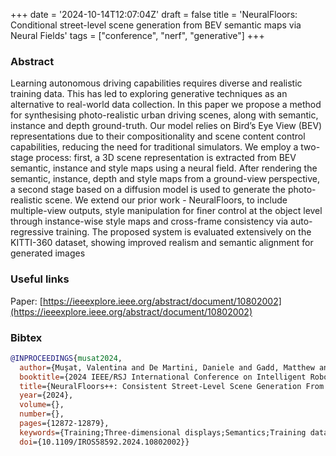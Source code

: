 +++
date = '2024-10-14T12:07:04Z'
draft = false
title = 'NeuralFloors: Conditional street-level scene generation from BEV semantic maps via Neural Fields'
tags = ["conference", "nerf", "generative"]
+++

### Abstract
Learning autonomous driving capabilities requires diverse and realistic training data.
This has led to exploring generative techniques as an alternative to real-world data collection.
In this paper we propose a method for synthesising photo-realistic urban driving scenes, along with semantic, instance and depth ground-truth.
Our model relies on Bird’s Eye View (BEV) representations due to their compositionality and scene content control capabilities, reducing the need for traditional simulators.
We employ a two-stage process: first, a 3D scene representation is extracted from BEV semantic, instance and style maps using a neural field.
After rendering the semantic, instance, depth and style maps from a ground-view perspective, a second stage based on a diffusion model is used to generate the photo-realistic scene.
We extend our prior work - NeuralFloors, to include multiple-view outputs, style manipulation for finer control at the object level through instance-wise style maps and cross-frame consistency via auto-regressive training.
The proposed system is evaluated extensively on the KITTI-360 dataset, showing improved realism and semantic alignment for generated images

### Useful links
Paper: [https://ieeexplore.ieee.org/abstract/document/10802002](https://ieeexplore.ieee.org/abstract/document/10802002)

### Bibtex 

``` bibtex
@INPROCEEDINGS{musat2024,
  author={Muşat, Valentina and De Martini, Daniele and Gadd, Matthew and Newman, Paul},
  booktitle={2024 IEEE/RSJ International Conference on Intelligent Robots and Systems (IROS)}, 
  title={NeuralFloors++: Consistent Street-Level Scene Generation From BEV Semantic Maps}, 
  year={2024},
  volume={},
  number={},
  pages={12872-12879},
  keywords={Training;Three-dimensional displays;Semantics;Training data;Data collection;Rendering (computer graphics);Diffusion models;Control systems;Intelligent robots;Autonomous vehicles},
  doi={10.1109/IROS58592.2024.10802002}}
```

